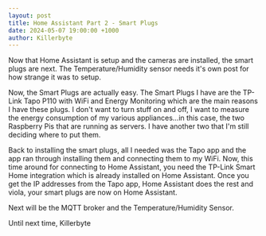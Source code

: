 ```yaml
---
layout: post
title: Home Assistant Part 2 - Smart Plugs
date: 2024-05-07 19:00:00 +1000
author: Killerbyte
---
```


Now that Home Assistant is setup and the cameras are installed, the smart plugs are next. The Temperature/Humidity sensor needs it's own post for how strange it was to setup.

Now, the Smart Plugs are actually easy. The Smart Plugs I have are the TP-Link Tapo P110 with WiFi and Energy Monitoring which are the main reasons I have these plugs. I don't want to turn stuff on and off, I want to measure the energy consumption of my various appliances...in this case, the two Raspberry Pis that are running as servers. I have another two that I'm still deciding where to put them. 

Back to installing the smart plugs, all I needed was the Tapo app and the app ran through installing them and connecting them to my WiFi. Now, this time around for connecting to Home Assistant, you need the TP-Link Smart Home integration which is already installed on Home Assistant. Once you get the IP addresses from the Tapo app, Home Assistant does the rest and viola, your smart plugs are now on Home Assistant.

Next will be the MQTT broker and the Temperature/Humidity Sensor.

Until next time,
Killerbyte